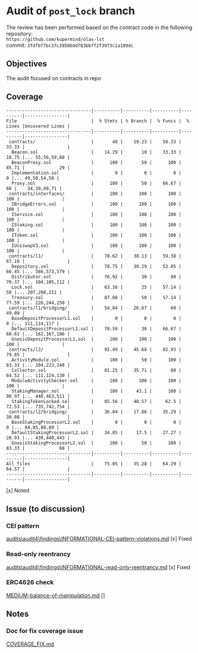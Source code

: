 # Audit of `post_lock` branch
The review has been performed based on the contract code in the following repository:<br>
`https://github.com/kupermind/olas-lst` <br>
commit: `3fdfbf7bc37c39506dd783bbff2f3973c1a189dc` <br> 

## Objectives
The audit focused on contracts in repo <br>

## Coverage
```
--------------------------------|----------|----------|----------|----------|----------------|
File                            |  % Stmts | % Branch |  % Funcs |  % Lines |Uncovered Lines |
--------------------------------|----------|----------|----------|----------|----------------|
 contracts/                     |       40 |    19.23 |    58.33 |    33.33 |                |
  Beacon.sol                    |    14.29 |       10 |    33.33 |    18.75 |... 55,56,59,60 |
  BeaconProxy.sol               |      100 |       50 |      100 |    85.71 |             29 |
  Implementation.sol            |        0 |        0 |        0 |        0 |... 49,50,54,58 |
  Proxy.sol                     |      100 |       50 |    66.67 |       60 |    34,39,49,71 |
 contracts/interfaces/          |      100 |      100 |      100 |      100 |                |
  IBridgeErrors.sol             |      100 |      100 |      100 |      100 |                |
  IService.sol                  |      100 |      100 |      100 |      100 |                |
  IStaking.sol                  |      100 |      100 |      100 |      100 |                |
  IToken.sol                    |      100 |      100 |      100 |      100 |                |
  IUniswapV3.sol                |      100 |      100 |      100 |      100 |                |
 contracts/l1/                  |    78.62 |    38.13 |    59.38 |    67.16 |                |
  Depository.sol                |    78.75 |    39.29 |    53.85 |    66.45 |... 566,573,579 |
  Distributor.sol               |    76.92 |       30 |       80 |    70.37 |... 104,105,112 |
  Lock.sol                      |    63.16 |       25 |    57.14 |       50 |... 207,208,211 |
  Treasury.sol                  |    87.88 |       50 |    57.14 |    77.59 |... 226,244,250 |
 contracts/l1/bridging/         |    54.84 |    26.67 |       60 |    49.09 |                |
  BaseDepositProcessorL1.sol    |        0 |        0 |        0 |        0 |... 111,114,117 |
  DefaultDepositProcessorL1.sol |    70.59 |       30 |    66.67 |    60.61 |... 162,167,186 |
  GnosisDepositProcessorL1.sol  |      100 |      100 |      100 |      100 |                |
 contracts/l2/                  |    92.49 |    45.68 |    82.93 |    79.85 |                |
  ActivityModule.sol            |      100 |       50 |      100 |    83.33 |... 204,223,248 |
  Collector.sol                 |    81.25 |    35.71 |       80 |    64.52 |... 111,124,130 |
  ModuleActivityChecker.sol     |      100 |      100 |      100 |      100 |                |
  StakingManager.sol            |      100 |     43.1 |      100 |    90.97 |... 440,463,511 |
  StakingTokenLocked.sol        |    85.56 |    48.57 |     62.5 |    72.53 |... 735,742,754 |
 contracts/l2/bridging/         |    36.84 |    17.86 |    35.29 |    30.08 |                |
  BaseStakingProcessorL2.sol    |        0 |        0 |        0 |        0 |... 84,85,88,89 |
  DefaultStakingProcessorL2.sol |    34.85 |     17.5 |    27.27 |    28.93 |... 439,440,443 |
  GnosisStakingProcessorL2.sol  |      100 |       50 |      100 |    83.33 |             68 |
--------------------------------|----------|----------|----------|----------|----------------|
All files                       |    75.05 |    35.28 |    64.29 |    64.57 |                |
--------------------------------|----------|----------|----------|----------|----------------|
```
[x] Noted

## Issue (to discussion)
### CEI pattern 
[audits\audit4\findings\INFORMATIONAL-CEI-pattern-violations.md](audits\audit4\findings\INFORMATIONAL-CEI-pattern-violations.md)
[x] Fixed

### Read-only reentrancy
[audits\audit4\findings\INFORMATIONAL-read-only-reentrancy.md](audits\audit4\findings\INFORMATIONAL-read-only-reentrancy.md)
[x] Fixed

### ERC4626 check
[MEDIUM-balance-of-manipulation.md](findings/MEDIUM-balance-of-manipulation.md)
[]

## Notes
### Doc for fix coverage issue
[COVERAGE_FIX.md](COVERAGE_FIX.md)
